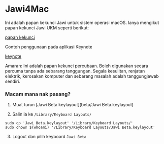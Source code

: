 # Jawi4Mac
Ini adalah papan kekunci Jawi untuk sistem operasi macOS. Ianya mengikut papan kekunci Jawi UKM seperti berikut:

[papan kekunci](img/jawi-beta-key.jpg)

Contoh penggunaan pada aplikasi Keynote

[keynote](img/keynote.png)


Amaran: Ini adalah papan kekunci percubaan. Boleh digunakan secara percuma tanpa ada sebarang tanggungan. Segala kesulitan, renjatan elektrik, kerosakan komputer dan sebarang masalah adalah tanggungjawab sendiri. 

### Macam mana nak pasang?
1. Muat turun [Jawi Beta.keylayout](beta/Jawi Beta.keylayout)

2. Salin ia ke `/Library/Keyboard Layouts/`
```
sudo cp 'Jawi Beta.keylayout' '/Library/Keyboard Layouts/'
sudo chown $(whoami) '/Library/Keyboard Layouts/Jawi Beta.keylayout'
```
3. Logout dan pilih keyboard `Jawi Beta`

